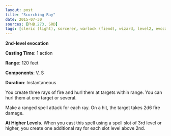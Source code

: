 ```yaml
---
layout: post
title: "Scorching Ray"
date: 2015-07-30
sources: [PHB.273, SRD]
tags: [cleric (light), sorcerer, warlock (fiend), wizard, level2, evocation]
---
```


**2nd-level evocation**

**Casting Time**: 1 action

**Range**: 120 feet

**Components**: V, S

**Duration**: Instantaneous

You create three rays of fire and hurl them at targets within range. You can hurl them at one target or several.

Make a ranged spell attack for each ray. On a hit, the target takes 2d6 fire damage.

**At Higher Levels.** When you cast this spell using a spell slot of 3rd level or higher, you create one additional ray for each slot level above 2nd.
